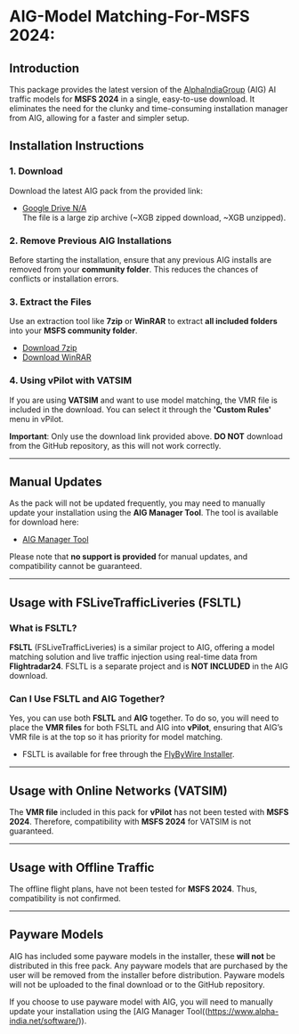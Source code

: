 # AIG-Model Matching-For-MSFS 2024: 

## Introduction

This package provides the latest version of the [AlphaIndiaGroup](https://www.alpha-india.net) (AIG) AI traffic models for **MSFS 2024** in a single, easy-to-use download. It eliminates the need for the clunky and time-consuming installation manager from AIG, allowing for a faster and simpler setup.

## Installation Instructions

### 1. **Download**
   Download the latest AIG pack from the provided link:
   - [Google Drive N/A]()  
     The file is a large zip archive (~XGB zipped download, ~XGB unzipped).

### 2. **Remove Previous AIG Installations**
   Before starting the installation, ensure that any previous AIG installs are removed from your **community folder**. This reduces the chances of conflicts or installation errors.

### 3. **Extract the Files**
   Use an extraction tool like **7zip** or **WinRAR** to extract **all included folders** into your **MSFS community folder**.
   - [Download 7zip](https://www.7-zip.org/)
   - [Download WinRAR](https://www.win-rar.com/)

### 4. **Using vPilot with VATSIM**
   If you are using **VATSIM** and want to use model matching, the VMR file is included in the download. You can select it through the **'Custom Rules'** menu in vPilot.

   **Important**: Only use the download link provided above. **DO NOT** download from the GitHub repository, as this will not work correctly.

---

## Manual Updates

As the pack will not be updated frequently, you may need to manually update your installation using the **AIG Manager Tool**. The tool is available for download here:
- [AIG Manager Tool](https://www.alpha-india.net/software/)

Please note that **no support is provided** for manual updates, and compatibility cannot be guaranteed.

---

## Usage with FSLiveTrafficLiveries (FSLTL)

### What is FSLTL?

**FSLTL** (FSLiveTrafficLiveries) is a similar project to AIG, offering a model matching solution and live traffic injection using real-time data from **Flightradar24**. FSLTL is a separate project and is **NOT INCLUDED** in the AIG download.

### Can I Use FSLTL and AIG Together?

Yes, you can use both **FSLTL** and **AIG** together. To do so, you will need to place the **VMR files** for both FSLTL and AIG into **vPilot**, ensuring that AIG’s VMR file is at the top so it has priority for model matching.

- FSLTL is available for free through the [FlyByWire Installer](https://api.flybywiresim.com/installer).

---

## Usage with Online Networks (VATSIM)

The **VMR file** included in this pack for **vPilot** has not been tested with **MSFS 2024**. Therefore, compatibility with **MSFS 2024** for VATSIM is not guaranteed.

---

## Usage with Offline Traffic

The offline flight plans, have not been tested for **MSFS 2024**. Thus, compatibility is not confirmed.

---

## Payware Models
AIG has included some payware models in the installer, these **will not** be distributed in this free pack. Any payware models that are purchased by the user will be removed from the installer before distribution. Payware models will not be uploaded to the final download or to the GitHub repository.

If you choose to use payware model with AIG, you will need to manually update your installation using the [AIG Manager Tool((https://www.alpha-india.net/software/)).
